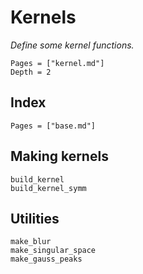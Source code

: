 # Kernels

*Define some kernel functions.*

```@contents
Pages = ["kernel.md"]
Depth = 2
```

## Index

```@index
Pages = ["base.md"]
```

## Making kernels

```@docs
build_kernel
build_kernel_symm
```

## Utilities

```@docs
make_blur
make_singular_space
make_gauss_peaks
```
